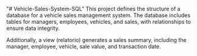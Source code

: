 "# Vehicle-Sales-System-SQL"
This project defines the structure of a database for a vehicle sales management system. The database includes tables for managers, employees, vehicles, and sales, with relationships to ensure data integrity.

Additionally, a view (relatorio) generates a sales summary, including the manager, employee, vehicle, sale value, and transaction date.
